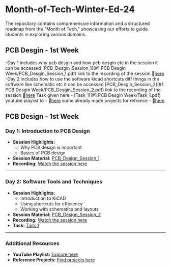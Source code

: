 # Month-of-Tech-Winter-Ed-24
The repository contains comprehensive information and a structured roadmap from the "Month of Tech," showcasing our efforts to guide students in exploring various domains.
## PCB Desgin - 1st Week 
-Day 1 includes why pcb desgin and how pcb desgin etc in the session 
 it can be accessed [PCB_Desgin_Session_1](#1 PCB Desgin Week/PCB_Desgin_Session_1.pdf)
 link to the recording of the session 🔗[here](https://cciitpatna.sharepoint.com/sites/Sparkonics-24/Shared%20Documents/General/Recordings/Session%20on%20PCB%20Designing-20241209_152010-Meeting%20Recording.mp4?web=1&referrer=Teams.TEAMS-ELECTRON&referrerScenario=MeetingChicletGetLink.view)
-Day 2 includes how to use the software kicad shortcuts diff things in the software like schematic etc 
it can be accessed [PCB_Desgin_Session_2](#1 PCB Desgin Week/PCB_Desgin_Session_2.pdf)
 link to the recording of the session 🔗[here](https://cciitpatna.sharepoint.com/sites/Sparkonics-24/Shared%20Documents/General/Recordings/Session%20on%20PCB%20Designing-20241209_152010-Meeting%20Recording.mp4?web=1&referrer=Teams.TEAMS-ELECTRON&referrerScenario=MeetingChicletGetLink.view)
 Task given here - [Task_1](#1 PCB Desgin Week/Task_1.pdf)
youtube playlist to - 🔗[here](https://youtube.com/playlist?list=PLmzKTn3f9uzE_H06a-EHa8NRX29HCez9Z&si=DIah27OOOuC0VxI5)
some already made projects for refrence - 🔗[here](https://devbisme.github.io/RepoRecon/?topic=kicad&filter=&sort=pushed:desc)

## PCB Design - 1st Week

### Day 1: Introduction to PCB Design
- **Session Highlights:**
  - Why PCB design is important
  - Basics of PCB design
- **Session Material:** [PCB_Design_Session_1](#1-PCB-Design-Week/PCB_Design_Session_1.pdf)
- **Recording:** [Watch the session here](https://cciitpatna.sharepoint.com/sites/Sparkonics-24/Shared%20Documents/General/Recordings/Session%20on%20PCB%20Designing-20241209_152010-Meeting%20Recording.mp4?web=1&referrer=Teams.TEAMS-ELECTRON&referrerScenario=MeetingChicletGetLink.view)

---

### Day 2: Software Tools and Techniques
- **Session Highlights:**
  - Introduction to KiCAD
  - Using shortcuts for efficiency
  - Working with schematics and layouts
- **Session Material:** [PCB_Design_Session_2](#1-PCB-Design-Week/PCB_Design_Session_2.pdf)
- **Recording:** [Watch the session here](https://cciitpatna.sharepoint.com/sites/Sparkonics-24/Shared%20Documents/General/Recordings/Session%20on%20PCB%20Designing-20241209_152010-Meeting%20Recording.mp4?web=1&referrer=Teams.TEAMS-ELECTRON&referrerScenario=MeetingChicletGetLink.view)
- **Task:** [Task 1](#1-PCB-Design-Week/Task_1.pdf)

---

### Additional Resources
- **YouTube Playlist:** [Explore here](https://youtube.com/playlist?list=PLmzKTn3f9uzE_H06a-EHa8NRX29HCez9Z&si=DIah27OOOuC0VxI5)
- **Reference Projects:** [Find projects here](https://devbisme.github.io/RepoRecon/?topic=kicad&filter=&sort=pushed:desc)
